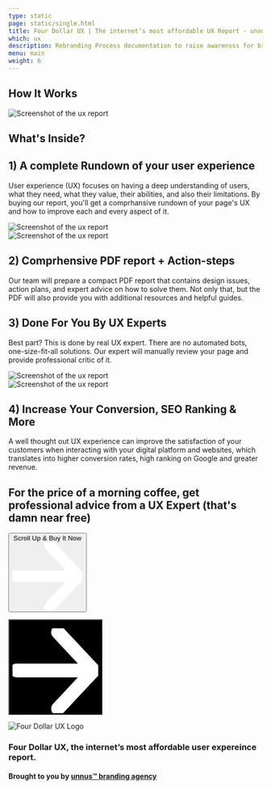 ```yaml
---
type: static
page: static/single.html
title: Four Dollar UX | The internet’s most affordable UX Report - unnus
which: ux
description: Rebranding Process documentation to raise awarensss for branding.
menu: main
weight: 6
---
```


<section class="ux-section">
	<div class="container">

<div class="ux-holder last-holder">
	<h2>How It Works</h2>
<div class="ux-img">
	<img alt="Screenshot of the ux report" src="/assets/images/ux-how-it-works.png">
</div>

</div>		

<h2 class="reveal-text">What's Inside?</h2>
<div class="ux-holder">
<div class="ux-text">
<h2>1) A complete Rundown of your user experience</h2>
<p>
	User experience (UX) focuses on having a deep understanding of users, what they need, what they value, their abilities, and also their limitations. By buying our report, you'll get a comprhansive rundown of your page's UX and how to improve each and every aspect of it. 
</p>
</div>
<div class="ux-img">
	<img alt="Screenshot of the ux report" src="/assets/images/ux-report.png">
</div>
</div>		

<div class="ux-holder">
<div class="ux-img">
	<img alt="Screenshot of the ux report" src="/assets/images/report-screenshot.png">
</div>
<div class="ux-text">
<h2>2) Comprhensive PDF report + Action-steps</h2>
<p>
	Our team will prepare a compact PDF report that contains design issues, action plans, and expert advice on how to solve them. Not only that, but the PDF will also provide you with additional resources and helpful guides.
</p>
</div>

</div>		


<div class="ux-holder">
<div class="ux-text">
<h2>3) Done For You By UX Experts</h2>
<p>
	Best part? This is done by real UX expert. There are no automated bots, one-size-fit-all solutions. Our expert will manually review your page and provide professional critic of it. 
</p>
</div>

<div class="ux-img">
	<img alt="Screenshot of the ux report" src="/assets/images/ux-expert.png">
</div>
</div>		


<div class="ux-holder">

<div class="ux-img">
	<img alt="Screenshot of the ux report" src="/assets/images/ux-increase.png">
</div>
<div class="ux-text">
<h2>4) Increase Your Conversion, SEO Ranking & More</h2>
<p>
A well thought out UX experience can improve the satisfaction of your customers when interacting with your digital platform and websites, which translates into higher conversion rates, high ranking on Google and greater revenue.</p>
</div>
</div>		



</div>	

</section>

<section class="last-form">
	<div class="container">
		<h2>For the price of a morning coffee, get professional advice from a UX Expert (that's damn near <span class="stroked-brush">free</span>)</h2>

<a class="gumroad-button" href="#">

<button class="btn-s btn-1">Scroll Up & Buy It Now <svg viewBox="0 0 59 58" xmlns="http://www.w3.org/2000/svg" fill-rule="evenodd" clip-rule="evenodd" stroke-linecap="round" stroke-linejoin="round" stroke-miterlimit="1.5"><g fill="none" stroke="#fff" stroke-width="9.38"><path d="M2.688 28.863h50.054M31.231 2.688l24.576 26.175-24.576 26.175"/></g></svg></button> 
</a>
<p>
	
<a href="https://drive.google.com/file/d/1cXt_2w-xdadPPHlN4SXyjkh2xLK8RxFE/view?usp=sharing" target="_blank">
<button style="background:#000;" class="btn-s btn-1">Or Download Report Sample<svg viewBox="0 0 59 58" xmlns="http://www.w3.org/2000/svg" fill-rule="evenodd" clip-rule="evenodd" stroke-linecap="round" stroke-linejoin="round" stroke-miterlimit="1.5"><g fill="none" stroke="#fff" stroke-width="9.38"><path d="M2.688 28.863h50.054M31.231 2.688l24.576 26.175-24.576 26.175"/></g></svg></button></a>

</p>

<div class="ux-logo-img">
		<img class="ux-logo" draggable="false" alt="Four Dollar UX Logo" src="/assets/images/four-dollar-ux-logo.png">
		<h3>Four Dollar UX, the internet’s most affordable user expereince report.</h3>
		<h4>Brought to you by <a href="https://unnus.com">unnus™ branding agency</a> </h4>
</div>

</div>	
</section>

<script type="text/javascript" src="https://gumroad.com/js/gumroad.js"></script>
